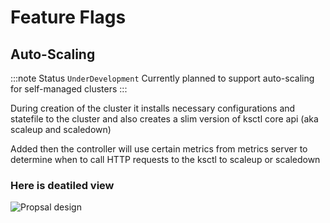 # Feature Flags

## Auto-Scaling

:::note Status `UnderDevelopment`
Currently planned to support auto-scaling for self-managed clusters
:::

During creation of the cluster it installs necessary configurations and statefile to the cluster
and also creates a slim version of ksctl core api (aka scaleup and scaledown)

Added then the controller will use certain metrics from metrics server to determine when to call HTTP requests to the ksctl to scaleup or scaledown

### Here is deatiled view

![Propsal design](/img/ksctl-auto-scaling-fp.excalidraw.svg)
